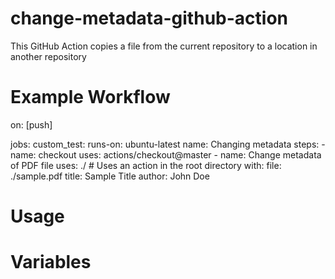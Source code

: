 # change-metadata-github-action
This GitHub Action copies a file from the current repository to a location in another repository

# Example Workflow
on: [push]

jobs:
  custom_test:
    runs-on: ubuntu-latest
    name: Changing metadata
    steps:
    - name: checkout
      uses: actions/checkout@master
    - name: Change metadata of PDF file
      uses: ./ # Uses an action in the root directory
      with:
        file: ./sample.pdf
        title: Sample Title
        author: John Doe

# Usage


# Variables

